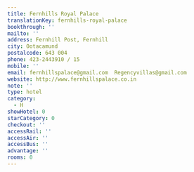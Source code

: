 ```yaml
---
title: Fernhills Royal Palace
translationKey: fernhills-royal-palace
bookthrough: ''
mailto: ''
address: Fernhill Post, Fernhill
city: Ootacamund
postalcode: 643 004
phone: 423-2443910 / 15
mobile: ''
email: fernhillspalace@gmail.com  Regencyvillas@gmail.com
website: http://www.fernhillspalace.co.in
note: ''
type: hotel
category:
  - H
showHotel: 0
starCategory: 0
checkout: ''
accessRail: ''
accessAir: ''
accessBus: ''
advantage: ''
rooms: 0
---
```

